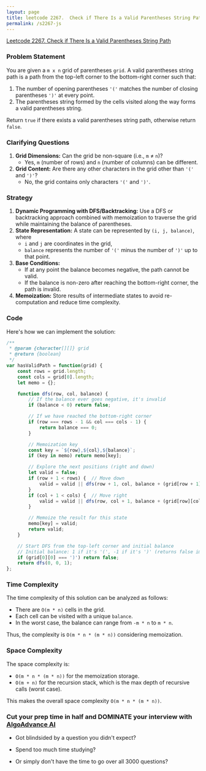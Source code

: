 ```yaml
---
layout: page
title: leetcode 2267.  Check if There Is a Valid Parentheses String Path
permalink: /s2267-js
---
```

[Leetcode 2267.  Check if There Is a Valid Parentheses String Path](https://algoadvance.github.io/algoadvance/l2267)
### Problem Statement
You are given a `m x n` grid of parentheses `grid`. A valid parentheses string path is a path from the top-left corner to the bottom-right corner such that:
1. The number of opening parentheses `'('` matches the number of closing parentheses `')'` at every point.
2. The parentheses string formed by the cells visited along the way forms a valid parentheses string.

Return `true` if there exists a valid parentheses string path, otherwise return `false`.

### Clarifying Questions
1. **Grid Dimensions:** Can the grid be non-square (i.e., `m` ≠ `n`)? 
   - Yes, `m` (number of rows) and `n` (number of columns) can be different.
2. **Grid Content:** Are there any other characters in the grid other than `'('` and `')'`?
   - No, the grid contains only characters `'('` and `')'`.

### Strategy
1. **Dynamic Programming with DFS/Backtracking:** Use a DFS or backtracking approach combined with memoization to traverse the grid while maintaining the balance of parentheses.
2. **State Representation:** A state can be represented by `(i, j, balance)`, where 
   - `i` and `j` are coordinates in the grid,
   - `balance` represents the number of `'('` minus the number of `')'` up to that point.
3. **Base Conditions:**
   - If at any point the balance becomes negative, the path cannot be valid.
   - If the balance is non-zero after reaching the bottom-right corner, the path is invalid.
4. **Memoization:** Store results of intermediate states to avoid re-computation and reduce time complexity.

### Code
Here's how we can implement the solution:

```javascript
/**
 * @param {character[][]} grid
 * @return {boolean}
 */
var hasValidPath = function(grid) {
    const rows = grid.length;
    const cols = grid[0].length;
    let memo = {};

    function dfs(row, col, balance) {
        // If the balance ever goes negative, it's invalid
        if (balance < 0) return false;

        // If we have reached the bottom-right corner
        if (row === rows - 1 && col === cols - 1) {
            return balance === 0;
        }

        // Memoization key
        const key = `${row},${col},${balance}`;
        if (key in memo) return memo[key];

        // Explore the next positions (right and down)
        let valid = false;
        if (row + 1 < rows) {  // Move down
            valid = valid || dfs(row + 1, col, balance + (grid[row + 1][col] === '(' ? 1 : -1));
        }
        if (col + 1 < cols) {  // Move right
            valid = valid || dfs(row, col + 1, balance + (grid[row][col + 1] === '(' ? 1 : -1));
        }

        // Memoize the result for this state
        memo[key] = valid;
        return valid;
    }

    // Start DFS from the top-left corner and initial balance
    // Initial balance: 1 if it's '(', -1 if it's ')' (returns false immediately if top-left is ')')
    if (grid[0][0] === ')') return false;
    return dfs(0, 0, 1);
};
```

### Time Complexity
The time complexity of this solution can be analyzed as follows:
- There are `O(m * n)` cells in the grid.
- Each cell can be visited with a unique `balance`.
- In the worst case, the balance can range from `-m * n` to `m * n`.

Thus, the complexity is `O(m * n * (m * n))` considering memoization.

### Space Complexity
The space complexity is:
- `O(m * n * (m * n))` for the memoization storage.
- `O(m + n)` for the recursion stack, which is the max depth of recursive calls (worst case).

This makes the overall space complexity `O(m * n * (m * n))`.


### Cut your prep time in half and DOMINATE your interview with [AlgoAdvance AI](https://algoAdvance.com)

- Got blindsided by a question you didn't expect?

- Spend too much time studying?

- Or simply don't have the time to go over all 3000 questions?

